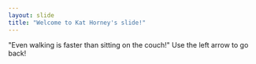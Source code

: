 ```yaml
---
layout: slide
title: "Welcome to Kat Horney's slide!"
---
```

"Even walking is faster than sitting on the couch!"
Use the left arrow to go back!

